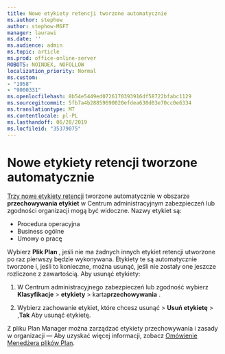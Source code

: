 ```yaml
---
title: Nowe etykiety retencji tworzone automatycznie
ms.author: stephow
author: stephow-MSFT
manager: laurawi
ms.date: ''
ms.audience: admin
ms.topic: article
ms.prod: office-online-server
ROBOTS: NOINDEX, NOFOLLOW
localization_priority: Normal
ms.custom:
- "1958"
- "9000331"
ms.openlocfilehash: 8b54e5449ed0726170393916df58722bfabc1129
ms.sourcegitcommit: 5fb7a4b28859690020efdea630d03e70cc0e6334
ms.translationtype: MT
ms.contentlocale: pl-PL
ms.lasthandoff: 06/28/2019
ms.locfileid: "35379075"
---
```

# <a name="new-retention-labels-created-automatically"></a>Nowe etykiety retencji tworzone automatycznie

[Trzy nowe etykiety retencji](https://docs.microsoft.com/office365/securitycompliance/file-plan-manager#default-retention-labels-and-label-policy) tworzone automatycznie w obszarze **przechowywania etykiet** w Centrum administracyjnym zabezpieczeń lub zgodności organizacji mogą być widoczne. Nazwy etykiet są:

- Procedura operacyjna
- Business ogólne
- Umowy o pracę

Wybierz **Plik Plan** , jeśli nie ma żadnych innych etykiet retencji utworzone po raz pierwszy będzie wykonywana. Etykiety te są automatycznie tworzone i, jeśli to konieczne, można usunąć, jeśli nie zostały one jeszcze rozliczone z zawartością. Aby usunąć etykiety:

1. W Centrum administracyjnego zabezpieczeń lub zgodność wybierz **Klasyfikacje** > **etykiety** > karta**przechowywania** .

1. Wybierz zachowanie etykiet, które chcesz usunąć > **Usuń etykietę** > ,**Tak** Aby usunąć etykietę.

Z pliku Plan Manager można zarządzać etykiety przechowywania i zasady w organizacji — Aby uzyskać więcej informacji, zobacz [Omówienie Menedżera plików Plan](https://docs.microsoft.com/office365/securitycompliance/file-plan-manager).